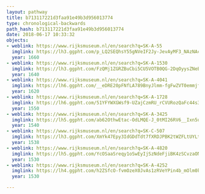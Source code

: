 ```yaml
---
layout: pathway
title: b713117221d3faa91e49b3d956013774
type: chronological-backwards
path_hash: b713117221d3faa91e49b3d956013774
date: 2018-06-17 10:33:32
objects:
- weblink: https://www.rijksmuseum.nl/en/search?q=SK-A-55
  imglink: https://lh3.ggpht.com/p_LQ2SEQhsY55gNVeIF2Jy-JevAyMF3_NAzNAcckec_dWagkx3WtKFrTN8EqOSiqFHni1USuIOjggP7kbU5M8IZTWA=s200
  year: 1660
- weblink: https://www.rijksmuseum.nl/en/search?q=SK-A-1530
  imglink: https://lh3.ggpht.com/FzQMj1ZGRZBuCbi5CU5VOTB0QG-2DqOyysZNeBLz5pUN1bPAcTiF2vj51Zl5G4G36U5Rf3VHjSb3pWzSUVTpIR6Leg=s200
  year: 1640
- weblink: https://www.rijksmuseum.nl/en/search?q=SK-A-4041
  imglink: https://lh6.ggpht.com/__eDRE20pFNfLA789BnyJlmm-fgFwZVT0emmjfVOdgHCYYppwz_SfimtN8TZNViADj4rF5aGDs3upk89b5LGqQtQBK-D=s200
  year: 1620
- weblink: https://www.rijksmuseum.nl/en/search?q=SK-A-1728
  imglink: https://lh6.ggpht.com/51YFYWXGWsf9-UZajCzmRU_rCVURozQaFc44s3pgGC1A4Vv7I0NV-z5zUH7KeWqtktgNrH-ST9cTPDLOTZcBKx6Y3RQ=s200
  year: 1550
- weblink: https://www.rijksmuseum.nl/en/search?q=SK-A-3425
  imglink: https://lh5.ggpht.com/ab62OthwEtac-OdLMQE-J_0tMI26RV6__Ixn5uvM30NLCIy5uuPf7eRLGwsq9ljCtSbUII9mBlGbTJY_REJCXVoiRA=s200
  year: 1540
- weblink: https://www.rijksmuseum.nl/en/search?q=SK-C-507
  imglink: https://lh3.ggpht.com/XmYk47Epy3IdGDdTdt7fXRDJPBK2tWZFLtUYLtMjVtmSMmzGkSwZ1dvfAV-W-iiqgQIhQbh02I-z2GXZljHnpY3IUt0=s200
  year: 1538
- weblink: https://www.rijksmuseum.nl/en/search?q=SK-A-4820
  imglink: https://lh5.ggpht.com/YcOSaaSreqy1oSwEyIjSzNdeFjiBK4zSCvzaON7fvc3jRB6UqsVlItVcwDPAK3rC4QOwPcCJ14ulDW4Y9Z8-WBWtwoM=s200
  year: 1530
- weblink: https://www.rijksmuseum.nl/en/search?q=SK-A-4252
  imglink: https://lh4.ggpht.com/h2ZSfcO-fvmOzeX0JvAs1zRVeYPin4b_mOlm0kdplBf2V3Kzn-BhMDs-i9HN1_tZ9lzRkSAZOdiCrOpmQSKNHWWu3pk=s200
  year: 1530

---
```

